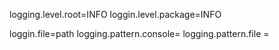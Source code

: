 logging.level.root=INFO
loggin.level.package=INFO

loggin.file=path
logging.pattern.console=
logging.pattern.file =

